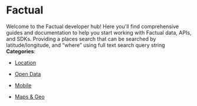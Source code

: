 # Factual


Welcome to the Factual developer hub! Here you'll find comprehensive guides and documentation to help you start working with Factual data, APIs, and SDKs. Providing a places search that can be searched by latitude/longitude, and “where” using full text search query string
**Categories**:

- [Location](https://github/awesome-apis/awesome-apis#location)

- [Open Data](https://github/awesome-apis/awesome-apis#open-data)

- [Mobile](https://github/awesome-apis/awesome-apis#mobile)

- [Maps & Geo](https://github/awesome-apis/awesome-apis#maps-and-geo)



